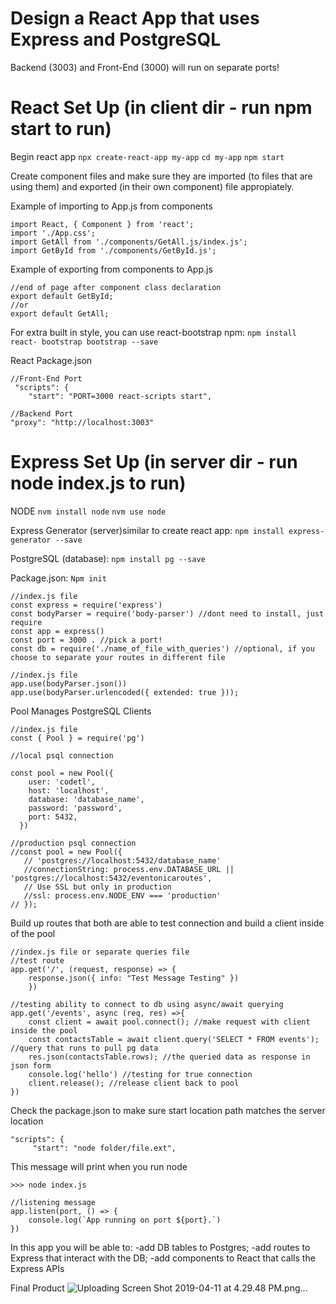 Design a React App that uses Express and PostgreSQL
===========
Backend (3003) and Front-End (3000) will run on separate ports!


React Set Up (in client dir - run npm start to run)
=========
Begin react app
````npx create-react-app my-app````
````cd my-app````
````npm start````

Create component files and make sure they are imported (to files that are using them) and exported (in their own component) file appropiately.

Example of importing to App.js from components

````
import React, { Component } from 'react';
import './App.css';
import GetAll from './components/GetAll.js/index.js';
import GetById from './components/GetById.js';
````

Example of exporting from components to App.js


````
//end of page after component class declaration
export default GetById;
//or
export default GetAll;
````


For extra built in style, you can use react-bootstrap npm: `npm install react-
bootstrap bootstrap --save`

React Package.json
````
//Front-End Port
 "scripts": {
    "start": "PORT=3000 react-scripts start",
````

````
//Backend Port
"proxy": "http://localhost:3003"
````


Express Set Up (in server dir - run node index.js to run)
============

NODE
`nvm install node`
`nvm use node` 

Express Generator (server)similar to create react app: `npm install express-generator --save`


PostgreSQL (database): `npm install pg --save`


Package.json: `Npm init`



````
//index.js file
const express = require('express')
const bodyParser = require('body-parser') //dont need to install, just require
const app = express()
const port = 3000 . //pick a port!
const db = require('./name_of_file_with_queries') //optional, if you choose to separate your routes in different file

//index.js file
app.use(bodyParser.json()) 
app.use(bodyParser.urlencoded({ extended: true }));

````

Pool Manages PostgreSQL Clients 
````    
//index.js file
const { Pool } = require('pg')

//local psql connection

const pool = new Pool({
    user: 'codetl',
    host: 'localhost',
    database: 'database_name',
    password: 'password',
    port: 5432,
  })

//production psql connection
//const pool = new Pool({
   // 'postgres://localhost:5432/database_name'
   //connectionString: process.env.DATABASE_URL || 'postgres://localhost:5432/eventonicaroutes',
   // Use SSL but only in production
   //ssl: process.env.NODE_ENV === 'production'
// });
````

Build up routes that both are able to test connection and build a client inside of the pool 
````
//index.js file or separate queries file
//test route
app.get('/', (request, response) => { 
    response.json({ info: "Test Message Testing" })
    })

//testing ability to connect to db using async/await querying
app.get('/events', async (req, res) =>{
    const client = await pool.connect(); //make request with client inside the pool
    const contactsTable = await client.query('SELECT * FROM events'); //query that runs to pull pg data
    res.json(contactsTable.rows); //the queried data as response in json form
    console.log('hello') //testing for true connection
    client.release(); //release client back to pool
})
````

Check the package.json to make sure start location path matches the server location

````
"scripts": {
     "start": "node folder/file.ext",
````

This message will print when you run node
````
>>> node index.js

//listening message
app.listen(port, () => {
    console.log(`App running on port ${port}.`)
})
````


In this app you will be able to: 
-add DB tables to Postgres;
-add routes to Express that interact with the DB;
-add components to React that calls the Express APIs

Final Product
![Uploading Screen Shot 2019-04-11 at 4.29.48 PM.png…]()
